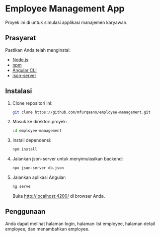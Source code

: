 # Employee Management App

Proyek ini di untuk simulasi applikasi manajemen karyawan.

## Prasyarat

Pastikan Anda telah menginstal:

- [Node.js](https://nodejs.org/)
- [npm](https://www.npmjs.com/)
- [Angular CLI](https://angular.io/cli)
- [json-server](https://github.com/typicode/json-server)

## Instalasi

1. Clone repositori ini:

   ```bash
   git clone https://github.com/mfurqaann/employee-management.git
   ```

2. Masuk ke direktori proyek:

   ```bash
   cd employee-management
   ```

3. Install dependensi:

   ```bash
   npm install
   ```

4. Jalankan json-server untuk menyimulasikan backend:

   ```bash
   npx json-server db.json
   ```

5. Jalankan aplikasi Angular:

   ```bash
   ng serve
   ```

   Buka [http://localhost:4200/](http://localhost:4200/) di browser Anda.

## Penggunaan

Anda dapat melihat halaman login, halaman list employee, halaman detail employee, dan menambahkan employee.
